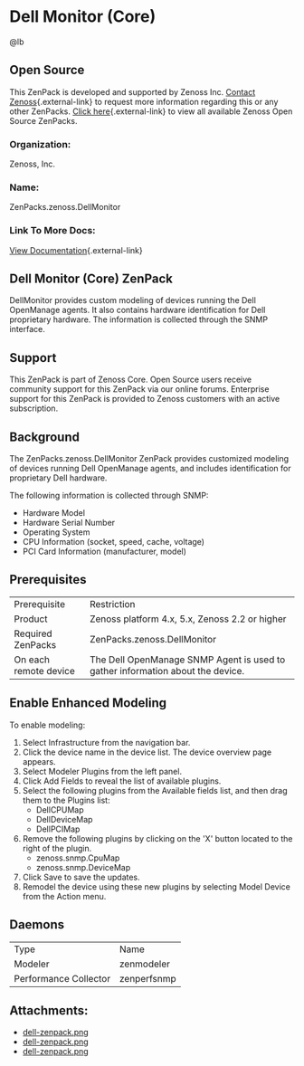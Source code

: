 # Dell Monitor (Core)

@lb[](img/zenpack-dell-zenpack.png)

## Open Source

This ZenPack is developed and supported by Zenoss Inc. [Contact Zenoss](https://tryit.zenoss.com/zenpack-contact/){.external-link} to
request more information regarding this or any other ZenPacks. [Click here](https://zenoss.com/product/zenpacks?f%5B0%5D=im_field_zenpack_category:1091){.external-link}
to view all available Zenoss Open Source ZenPacks.

### Organization:

Zenoss, Inc.

### Name:

ZenPacks.zenoss.DellMonitor

### Link To More Docs:

[View Documentation](http://community.zenoss.org/docs/DOC-3492){.external-link}

## Dell Monitor (Core) ZenPack

DellMonitor provides custom modeling of devices running the Dell
OpenManage agents. It also contains hardware identification for Dell
proprietary hardware. The information is collected through the SNMP
interface.

## Support

This ZenPack is part of Zenoss Core. Open Source users receive community
support for this ZenPack via our online forums. Enterprise support for
this ZenPack is provided to Zenoss customers with an active
subscription.

## Background

The ZenPacks.zenoss.DellMonitor ZenPack provides customized modeling of
devices running Dell OpenManage agents, and includes identification for
proprietary Dell hardware.

The following information is collected through SNMP:

-   Hardware Model
-   Hardware Serial Number
-   Operating System
-   CPU Information (socket, speed, cache, voltage)
-   PCI Card Information (manufacturer, model)

## Prerequisites

|                       |                                                                                |
|-----------------------|--------------------------------------------------------------------------------|
| Prerequisite          | Restriction                                                                    |
| Product               | Zenoss platform 4.x, 5.x, Zenoss 2.2 or higher                                 |
| Required ZenPacks     | ZenPacks.zenoss.DellMonitor                                                    |
| On each remote device | The Dell OpenManage SNMP Agent is used to gather information about the device. |

## Enable Enhanced Modeling

To enable modeling:

1.  Select Infrastructure from the navigation bar.
2.  Click the device name in the device list. The device overview page
    appears.
3.  Select Modeler Plugins from the left panel.
4.  Click Add Fields to reveal the list of available plugins.
5.  Select the following plugins from the Available fields list, and
    then drag them to the Plugins list:
    -   DellCPUMap
    -   DellDeviceMap
    -   DellPCIMap
6.  Remove the following plugins by clicking on the 'X' button located
    to the right of the plugin.
    -   zenoss.snmp.CpuMap
    -   zenoss.snmp.DeviceMap
7.  Click Save to save the updates.
8.  Remodel the device using these new plugins by selecting Model Device
    from the Action menu.

## Daemons

|                       |             |
|-----------------------|-------------|
| Type                  | Name        |
| Modeler               | zenmodeler  |
| Performance Collector | zenperfsnmp |

## Attachments:

-   [dell-zenpack.png](img/zenpack-dell-zenpack.png)
-   [dell-zenpack.png](img/zenpack-dell-zenpack.png)
-   [dell-zenpack.png](img/zenpack-dell-zenpack.png)

